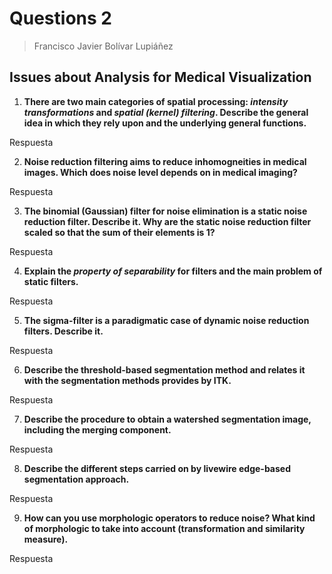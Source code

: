 # Questions 2

> Francisco Javier Bolívar Lupiáñez

## Issues about Analysis for Medical Visualization

1. **There are two main categories of spatial processing: *intensity transformations* and *spatial (kernel) filtering*. Describe the general idea in which they rely upon and the underlying general functions.**

Respuesta

2. **Noise reduction filtering aims to reduce inhomogneities in medical images. Which does noise level depends on in medical imaging?**

Respuesta

3. **The binomial (Gaussian) filter for noise elimination is a static noise reduction filter. Describe it. Why are the static noise reduction filter scaled so that the sum of their elements is 1?**

Respuesta

4. **Explain the *property of separability* for filters and the main problem of static filters.**

Respuesta

5. **The sigma-filter is a paradigmatic case of dynamic noise reduction filters. Describe it.**

Respuesta

6. **Describe the threshold-based segmentation method and relates it with the segmentation methods provides by ITK.**

Respuesta

7. **Describe the procedure to obtain a watershed segmentation image, including the merging component.**

Respuesta

8. **Describe the different steps carried on by livewire edge-based segmentation approach.**

Respuesta

9. **How can you use morphologic operators to reduce noise? What kind of morphologic to take into account (transformation and similarity measure).**

Respuesta